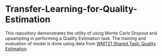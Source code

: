 # Transfer-Learning-for-Quality-Estimation
This repository demonstrates the utility of using Monte Carlo Dropout and upsampling in performing a Quality Estimation task. The training and evaluation of model is done using data from [WMT21 Shared Task: Quality Estimation](https://www.statmt.org/wmt21/quality-estimation-task.html)

